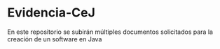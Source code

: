 # Evidencia-CeJ
En este repositorio se subirán múltiples documentos solicitados para la creación de un software en Java
